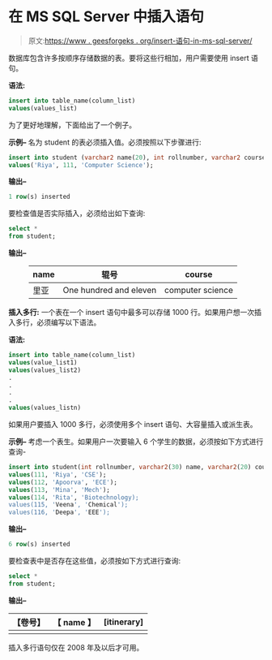 # 在 MS SQL Server 中插入语句

> 原文:[https://www . geesforgeks . org/insert-语句-in-ms-sql-server/](https://www.geeksforgeeks.org/insert-statement-in-ms-sql-server/)

数据库包含许多按顺序存储数据的表。要将这些行相加，用户需要使用 insert 语句。

**语法:**

```sql
insert into table_name(column_list)
values(values_list) 

```

为了更好地理解，下面给出了一个例子。

**示例–**
名为 student 的表必须插入值。必须按照以下步骤进行:

```sql
insert into student (varchar2 name(20), int rollnumber, varchar2 course(50));
values('Riya', 111, 'Computer Science'); 

```

**输出–**

```sql
1 row(s) inserted 

```

要检查值是否实际插入，必须给出如下查询:

```sql
select *
from student; 

```

**输出–**

<figure class="table">

| name | 辊号 | course |
| --- | --- | --- |
| 里亚 | One hundred and eleven | computer science |

</figure>

**插入多行:**
一个表在一个 insert 语句中最多可以存储 1000 行。如果用户想一次插入多行，必须编写以下语法。

**语法:**

```sql
insert into table_name(column_list)
values(value_list1)
values(values_list2)
.
.
.
.
values(values_listn) 

```

如果用户要插入 1000 多行，必须使用多个 insert 语句、大容量插入或派生表。

**示例–**
考虑一个表生。如果用户一次要输入 6 个学生的数据，必须按如下方式进行查询-

```sql
insert into student(int rollnumber, varchar2(30) name, varchar2(20) course);
values(111, 'Riya', 'CSE');
values(112, 'Apoorva', 'ECE');
values(113, 'Mina', 'Mech');
values(114, 'Rita', 'Biotechnology);
values(115, 'Veena', 'Chemical');
values(116, 'Deepa', 'EEE'); 

```

**输出–**

```sql
6 row(s) inserted 

```

要检查表中是否存在这些值，必须按如下方式进行查询:

```sql
select *
from student; 

```

**输出–**

| 【卷号】 | 【 name 】 | [itinerary] |
| --- | --- | --- |
|  |

插入多行语句仅在 2008 年及以后才可用。